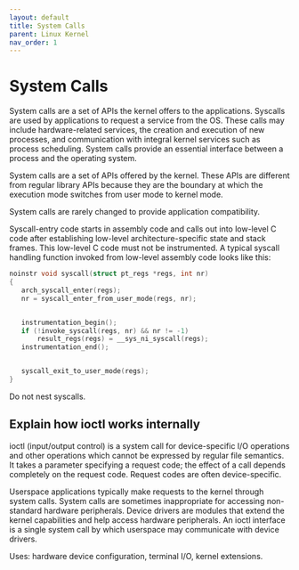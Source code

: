 ```yaml
---
layout: default
title: System Calls
parent: Linux Kernel
nav_order: 1
---
```


# System Calls

<!-- TODO: https://docs.kernel.org/core-api/entry.html#syscalls -->

System calls are a set of APIs the kernel offers to the applications. Syscalls are used by applications to request a service from the OS. These calls may include hardware-related services, the creation and execution of new processes, and communication with integral kernel services such as process scheduling. System calls provide an essential interface between a process and the operating system.

System calls are a set of APIs offered by the kernel. These APIs are different from regular library APIs because they are the boundary at which the execution mode switches from user mode to kernel mode.

System calls are rarely changed to provide application compatibility.

Syscall-entry code starts in assembly code and calls out into low-level C code after establishing low-level architecture-specific state and stack frames. This low-level C code must not be instrumented. A typical syscall handling function invoked from low-level assembly code looks like this:

```c
noinstr void syscall(struct pt_regs *regs, int nr)
{
   arch_syscall_enter(regs);
   nr = syscall_enter_from_user_mode(regs, nr);


   instrumentation_begin();
   if (!invoke_syscall(regs, nr) && nr != -1)
       result_regs(regs) = __sys_ni_syscall(regs);
   instrumentation_end();


   syscall_exit_to_user_mode(regs);
}
```

Do not nest syscalls.

## Explain how ioctl works internally

ioctl (input/output control) is a system call for device-specific I/O operations and other operations which cannot be expressed by regular file semantics. It takes a parameter specifying a request code; the effect of a call depends completely on the request code. Request codes are often device-specific.

Userspace applications typically make requests to the kernel through system calls. System calls are sometimes inappropriate for accessing non-standard hardware peripherals. Device drivers are modules that extend the kernel capabilities and help access hardware peripherals. An ioctl interface is a single system call by which userspace may communicate with device drivers.

Uses: hardware device configuration, terminal I/O, kernel extensions.
